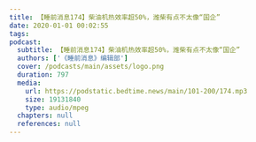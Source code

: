 ```yaml
---
title: 【睡前消息174】柴油机热效率超50%，潍柴有点不太像“国企”
date: 2020-01-01 00:02:55
tags:
podcast:
  subtitle: 【睡前消息174】柴油机热效率超50%，潍柴有点不太像“国企”
  authors: ['《睡前消息》编辑部']
  cover: /podcasts/main/assets/logo.png
  duration: 797
  media:
    url: https://podstatic.bedtime.news/main/101-200/174.mp3
    size: 19131840
    type: audio/mpeg
  chapters: null
  references: null
---
```

